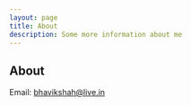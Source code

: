 ```yaml
---
layout: page
title: About
description: Some more information about me
---
```



## About
Email: bhavikshah@live.in

